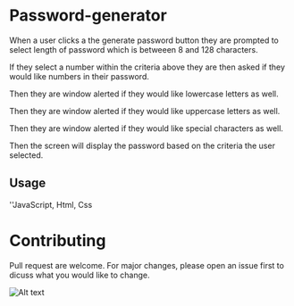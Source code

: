 # Password-generator

<!-- Repository contains quality README file with description, screenshot, and link to deployed application. -->

When a user clicks a the generate password button they are prompted to select length of password which is betweeen 8 and 128 characters.

If they select a number within the criteria above they are then asked if they would like numbers in their password.

Then they are window alerted if they would like lowercase letters as well.

Then they are window alerted if they would like uppercase letters as well.

Then they are window alerted if they would like special characters as well.

Then the screen will display the password based on the criteria the user selected.

## Usage

''JavaScript, Html, Css

# Contributing

Pull request are welcome. For major changes, please open an issue first to dicuss what you would like to change.

![Alt text](http://full/path/to/img.jpg "Optional title")
